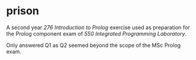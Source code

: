 # prison

A second year _276 Introduction to Prolog_ exercise used as preparation for the Prolog component exam of _550 Integrated Programming Laboratory_.

Only answered Q1 as Q2 seemed beyond the scope of the MSc Prolog exam.
